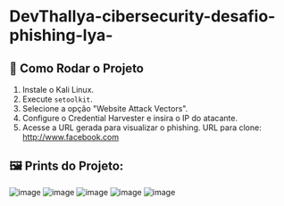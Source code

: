 # DevThallya-cibersecurity-desafio-phishing-lya-

## 📌 Como Rodar o Projeto
1. Instale o Kali Linux.
2. Execute `setoolkit`.
3. Selecione a opção "Website Attack Vectors".
4. Configure o Credential Harvester e insira o IP do atacante.
5. Acesse a URL gerada para visualizar o phishing.
URL para clone: http://www.facebook.com

## 🖼 Prints do Projeto:
![image](https://github.com/user-attachments/assets/53b0cb7b-1ed8-4f5a-af93-21823ce2ca05)
![image](https://github.com/user-attachments/assets/6bc847ba-272d-41d1-ba96-6e620e9801e2)
![image](https://github.com/user-attachments/assets/9f39f61f-81c2-486d-ae2a-73de7bb6ddc2)
![image](https://github.com/user-attachments/assets/0cfd482e-7075-4357-bce3-f22e6785f6a6)
![image](https://github.com/user-attachments/assets/aa239873-d3be-4a43-8808-07f645036fb5)
